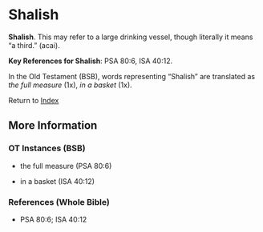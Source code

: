 # Shalish
**Shalish**. 
This may refer to a large drinking vessel, though literally it means “a third.” (acai). 


**Key References for Shalish**: 
PSA 80:6, ISA 40:12. 


In the Old Testament (BSB), words representing “Shalish” are translated as 
*the full measure* (1x), *in a basket* (1x). 




Return to [Index](00-Index.md)

## More Information

### OT Instances (BSB)

* the full measure (PSA 80:6)

* in a basket (ISA 40:12)



### References (Whole Bible)

* PSA 80:6; ISA 40:12



